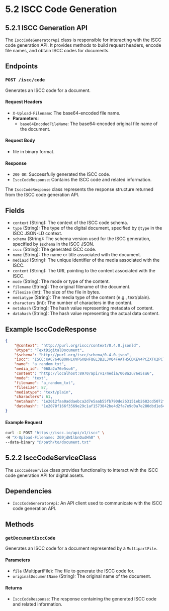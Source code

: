 # 5.2 ISCC Code Generation

## 5.2.1 ISCC Generation API

The `IsccCodeGeneratorApi` class is responsible for interacting with the ISCC code generation API. It provides methods to build request headers, encode file names, and obtain ISCC codes for documents.

## Endpoints

### `POST /iscc/code`

Generates an ISCC code for a document.

#### Request Headers

- `X-Upload-Filename`: The base64-encoded file name.
- **Parameters**:
  - `base64EncodedFileName`: The base64-encoded original file name of the document.

#### Request Body

- file in binary format.

#### Response

- `200 OK`: Successfully generated the ISCC code.
- `IsccCodeResponse`: Contains the ISCC code and related information.

The `IsccCodeResponse` class represents the response structure returned from the ISCC code generation API.

## Fields

- `context` (String): The context of the ISCC code schema.
- `type` (String): The type of the digital document, specified by `@type` in the ISCC JSON-LD context.
- `schema` (String): The schema version used for the ISCC generation, specified by `$schema` in the ISCC JSON.
- `iscc` (String): The generated ISCC code.
- `name` (String): The name or title associated with the document.
- `mediaId` (String): The unique identifier of the media associated with the ISCC.
- `content` (String): The URL pointing to the content associated with the ISCC.
- `mode` (String): The mode or type of the content.
- `filename` (String): The original filename of the document.
- `filesize` (int): The size of the file in bytes.
- `mediatype` (String): The media type of the content (e.g., text/plain).
- `characters` (int): The number of characters in the content.
- `metahash` (String): The hash value representing metadata of content.
- `datahash` (String): The hash value representing the actual data content.

## Example IsccCodeResponse

```json
{
    "@context": "http://purl.org/iscc/context/0.4.0.jsonld",
    "@type": "TextDigitalDocument",
    "$schema": "http://purl.org/iscc/schema/0.4.0.json",
    "iscc": "ISCC:KAC764GBOKHLKVPGXQHFQGL3B2LJVQ4FAATH5CDKEV4PCZXTK2PCTQI",
    "name": "a random txt",
    "media_id": "068a2u76e5su6",
    "content": "http://localhost:8970/api/v1/media/068a2u76e5su6",
    "mode": "text",
    "filename": "a_random_txt",
    "filesize": 87,
    "mediatype": "text/plain",
    "characters": 61,
    "metahash": "1e2012faa0addaebca2d7e5aab55fb790de263151eb2682cd5072ff05823c7342089",
    "datahash": "1e2078f166f3569e29c1af1573842be4d2fa7e9d0a7e280dbd1e64f9c66837d5225f"
}
```

#### Example Request

```bash
curl -X POST "https://iscc.io/api/v1/iscc" \
-H "X-Upload-Filename: ZG9jdW1lbnQudHh0" \
--data-binary "@/path/to/document.txt"
```

## 5.2.2 IsccCodeServiceClass
The `IsccCodeService` class provides functionality to interact with the ISCC code generation API for digital assets.

## Dependencies

- `IsccCodeGeneratorApi`: An API client used to communicate with the ISCC code generation API.

## Methods

### `getDocumentIsccCode`

Generates an ISCC code for a document represented by a `MultipartFile`.

#### Parameters

- `file` (MultipartFile): The file to generate the ISCC code for.
- `originalDocumentName` (String): The original name of the document.

#### Returns

- `IsccCodeResponse`: The response containing the generated ISCC code and related information.
